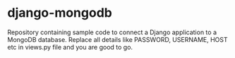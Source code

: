 # django-mongodb

Repository containing sample code to connect a Django application to a MongoDB database. Replace all details like PASSWORD, USERNAME, HOST etc in views.py file and you are good to go.
